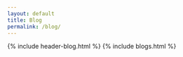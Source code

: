 ```yaml
---
layout: default
title: Blog
permalink: /blog/
---
```


{% include header-blog.html %}
{% include blogs.html %}